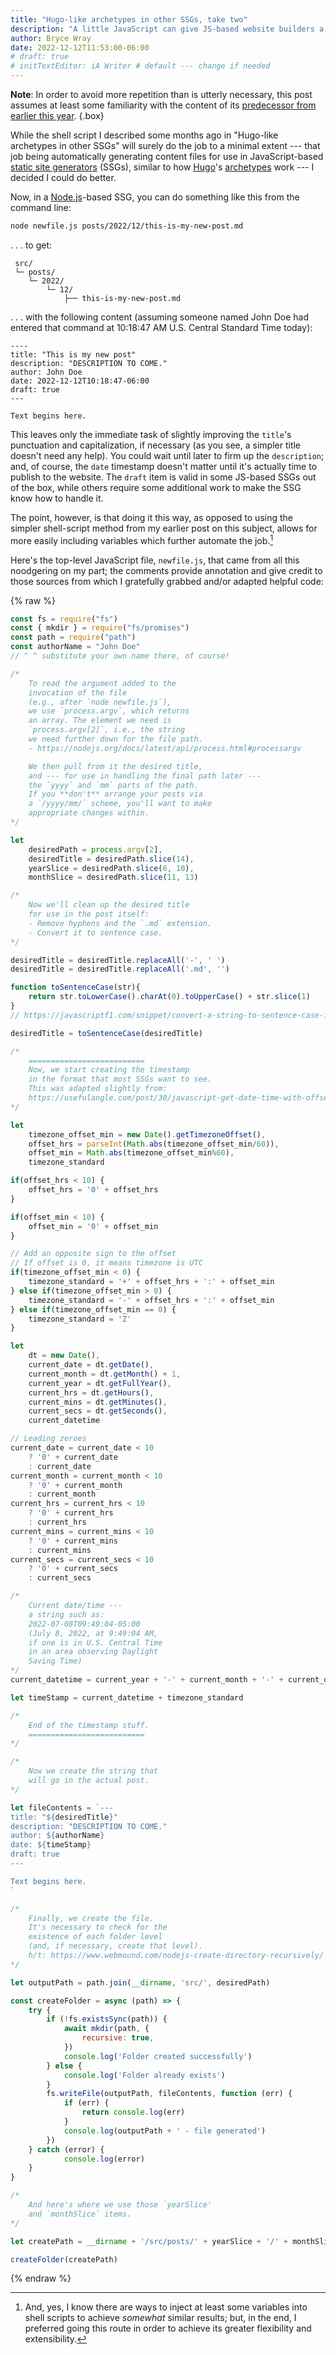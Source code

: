 ```yaml
---
title: "Hugo-like archetypes in other SSGs, take two"
description: "A little JavaScript can give JS-based website builders a more automated file-creation process."
author: Bryce Wray
date: 2022-12-12T11:53:00-06:00
# draft: true
# initTextEditor: iA Writer # default --- change if needed
---
```


**Note**: In order to avoid more repetition than is utterly necessary, this post assumes at least some familiarity with the content of its [predecessor from earlier this year](/posts/2022/09/hugo-like-archetypes-other-ssgs/).
{.box}

While the shell script I described some months ago in "Hugo-like archetypes in other SSGs" will surely do the job to a minimal extent --- that job being automatically generating content files for use in JavaScript-based [static site generators](https://jamstack.org/generators) (SSGs), similar to how [Hugo](https://gohugo.io)'s [archetypes](https://gohugo.io/content-management/archetypes/) work --- I decided I could do better.

<!-- excerpt -->

Now, in a [Node.js](https://nodejs.org)-based SSG, you can do something like this from the command line:

```bash
node newfile.js posts/2022/12/this-is-my-new-post.md
```

. . . to get:

```plaintext
 src/
 └─ posts/
    └─ 2022/
        └─ 12/
            ├── this-is-my-new-post.md
```

. . . with the following content (assuming someone named John Doe had entered that command at 10:18:47 AM U.S. Central Standard Time today):

```plaintext
----
title: "This is my new post"
description: "DESCRIPTION TO COME."
author: John Doe
date: 2022-12-12T10:18:47-06:00
draft: true
---

Text begins here.
```

This leaves only the immediate task of slightly improving the `title`'s punctuation and capitalization, if necessary (as you see, a simpler title doesn't need any help). You could wait until later to firm up the `description`; and, of course, the `date` timestamp doesn't matter until it's actually time to publish to the website. The `draft` item is valid in some JS-based SSGs out of the box, while others require some additional work to make the SSG know how to handle it.

The point, however, is that doing it this way, as opposed to using the simpler shell-script method from my earlier post on this subject, allows for more easily including variables which further automate the job.[^varShells]

[^varShells]: And, yes, I know there are ways to inject at least some variables into shell scripts to achieve *somewhat* similar results; but, in the end, I preferred going this route in order to achieve its greater flexibility and extensibility.

Here's the top-level JavaScript file, `newfile.js`, that came from all this noodgering on my part; the comments provide annotation and give credit to those sources from which I gratefully grabbed and/or adapted helpful code:

{% raw %}
```js
const fs = require("fs")
const { mkdir } = require("fs/promises")
const path = require("path")
const authorName = "John Doe"
// ^ ^ substitute your own name there, of course!

/*
	To read the argument added to the
	invocation of the file
	(e.g., after `node newfile.js`),
	we use `process.argv`, which returns
	an array. The element we need is
	`process.argv[2]`, i.e., the string
	we need further down for the file path.
	- https://nodejs.org/docs/latest/api/process.html#processargv

	We then pull from it the desired title,
	and --- for use in handling the final path later ---
	the `yyyy` and `mm` parts of the path.
	If you **don't** arrange your posts via
	a `/yyyy/mm/` scheme, you'll want to make
	appropriate changes within.
*/

let
	desiredPath = process.argv[2],
	desiredTitle = desiredPath.slice(14),
	yearSlice = desiredPath.slice(6, 10),
	monthSlice = desiredPath.slice(11, 13)

/*
	Now we'll clean up the desired title
	for use in the post itself:
	- Remove hyphens and the `.md` extension.
	- Convert it to sentence case.
*/

desiredTitle = desiredTitle.replaceAll('-', ' ')
desiredTitle = desiredTitle.replaceAll('.md', '')

function toSentenceCase(str){
	return str.toLowerCase().charAt(0).toUpperCase() + str.slice(1)
}
// https://javascriptf1.com/snippet/convert-a-string-to-sentence-case-in-javascript

desiredTitle = toSentenceCase(desiredTitle)

/*
	==========================
	Now, we start creating the timestamp
	in the format that most SSGs want to see.
	This was adapted slightly from:
	https://usefulangle.com/post/30/javascript-get-date-time-with-offset-hours-minutes
*/

let
	timezone_offset_min = new Date().getTimezoneOffset(),
	offset_hrs = parseInt(Math.abs(timezone_offset_min/60)),
	offset_min = Math.abs(timezone_offset_min%60),
	timezone_standard

if(offset_hrs < 10) {
	offset_hrs = '0' + offset_hrs
}

if(offset_min < 10) {
	offset_min = '0' + offset_min
}

// Add an opposite sign to the offset
// If offset is 0, it means timezone is UTC
if(timezone_offset_min < 0) {
	timezone_standard = '+' + offset_hrs + ':' + offset_min
} else if(timezone_offset_min > 0) {
	timezone_standard = '-' + offset_hrs + ':' + offset_min
} else if(timezone_offset_min == 0) {
	timezone_standard = 'Z'
}

let
	dt = new Date(),
	current_date = dt.getDate(),
	current_month = dt.getMonth() + 1,
	current_year = dt.getFullYear(),
	current_hrs = dt.getHours(),
	current_mins = dt.getMinutes(),
	current_secs = dt.getSeconds(),
	current_datetime

// Leading zeroes
current_date = current_date < 10
	? '0' + current_date
	: current_date
current_month = current_month < 10
	? '0' + current_month
	: current_month
current_hrs = current_hrs < 10
	? '0' + current_hrs
	: current_hrs
current_mins = current_mins < 10
	? '0' + current_mins
	: current_mins
current_secs = current_secs < 10
	? '0' + current_secs
	: current_secs

/*
	Current date/time ---
	a string such as:
	2022-07-08T09:49:04-05:00
	(July 8, 2022, at 9:49:04 AM,
	if one is in U.S. Central Time
	in an area observing Daylight
	Saving Time)
*/
current_datetime = current_year + '-' + current_month + '-' + current_date + 'T' + current_hrs + ':' + current_mins + ':' + current_secs

let timeStamp = current_datetime + timezone_standard

/*
	End of the timestamp stuff.
	==========================
*/

/*
	Now we create the string that
	will go in the actual post.
*/

let fileContents = `---
title: "${desiredTitle}"
description: "DESCRIPTION TO COME."
author: ${authorName}
date: ${timeStamp}
draft: true
---

Text begins here.
`

/*
	Finally, we create the file.
	It's necessary to check for the
	existence of each folder level
	(and, if necessary, create that level).
	h/t: https://www.webmound.com/nodejs-create-directory-recursively/
*/

let outputPath = path.join(__dirname, 'src/', desiredPath)

const createFolder = async (path) => {
	try {
		if (!fs.existsSync(path)) {
			await mkdir(path, {
				recursive: true,
			})
			console.log('Folder created successfully')
		} else {
			console.log('Folder already exists')
		}
		fs.writeFile(outputPath, fileContents, function (err) {
			if (err) {
				return console.log(err)
			}
			console.log(outputPath + ' - file generated')
		})
	} catch (error) {
			console.log(error)
	}
}

/*
	And here's where we use those `yearSlice'
	and `monthSlice` items.
*/

let createPath = __dirname + '/src/posts/' + yearSlice + '/' + monthSlice

createFolder(createPath)
```
{% endraw %}
